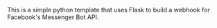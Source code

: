 This is a simple python template that uses Flask to build a webhook for Facebook's Messenger Bot API.
